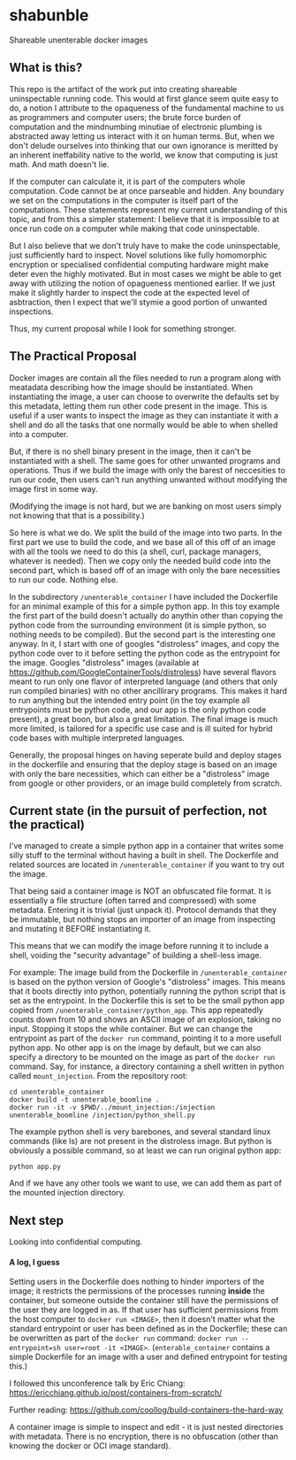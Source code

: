 # shabunble
Shareable unenterable docker images

## What is this?
This repo is the artifact of the work put into creating shareable uninspectable running code. This would at first glance seem quite easy to do, a notion I attribute to the opaqueness of the fundamental machine to us as programmers and computer users; the brute force burden of computation and the mindnumbing minutiae of electronic plumbing is abstracted away letting us interact with it on human terms. But, when we don't delude ourselves into thinking that our own ignorance is meritted by an inherent ineffability native to the world, we know that computing is just math. And math doesn't lie.

If the computer can calculate it, it is part of the computers whole computation. Code cannot be at once parseable and hidden. Any boundary we set on the computations in the computer is itself part of the computations. These statements represent my current understanding of this topic, and from this a simpler statement: I believe that it is impossible to at once run code on a computer while making that code uninspectable.

But I also believe that we don't truly have to make the code uninspectable, just sufficiently hard to inspect. Novel solutions like fully homomorphic encryption or specialised confidential computing hardware might make deter even the highly motivated. But in most cases we might be able to get away with utilizing the notion of opagueness mentioned earlier. If we just make it slightly harder to inspect the code at the expected level of asbtraction, then I expect that we'll stymie a good portion of unwanted inspections.

Thus, my current proposal while I look for something stronger.

## The Practical Proposal
Docker images are contain all the files needed to run a program along with meatadata describing how the image should be instantiated. When instantiating the image, a user can choose to overwrite the defaults set by this metadata, letting them run other code present in the image. This is useful if a user wants to inspect the image as they can instantiate it with a shell and do all the tasks that one normally would be able to when shelled into a computer.

But, if there is no shell binary present in the image, then it can't be instantiated with a shell. The same goes for other unwanted programs and operations. Thus if we build the image with only the barest of neccesities to run our code, then users can't run anything unwanted without modifying the image first in some way.

(Modifying the image is not hard, but we are banking on most users simply not knowing that that is a possibility.)

So here is what we do. We split the build of the image into two parts. In the first part we use to build the code, and we base all of this off of an image with all the tools we need to do this (a shell, curl, package managers, whatever is needed). Then we copy only the needed build code into the second part, which is based off of an image with only the bare necessities to run our code. Nothing else.

In the subdirectory `/unenterable_container` I have included the Dockerfile for an minimal example of this for a simple python app. In this toy example the first part of the build doesn't actually do anythin other than copying the python code from the surrounding environment (it is simple python, so nothing needs to be compiled). But the second part is the interesting one anyway. In it, I start with one of googles "distroless" images, and copy the python code over to it before setting the python code as the entrypoint for the image. Googles "distroless" images (available at https://github.com/GoogleContainerTools/distroless) have several flavors meant to run only one flavor of interpreted language (and others that only run compiled binaries) with no other ancillirary programs. This makes it hard to run anything but the intended entry point (in the toy example all entrypoints must be python code, and our app is the only python code present), a great boon, but also a great limitation. The final image is much more limited, is tailored for a specific use case and is ill suited for hybrid code bases with multiple interpreted languages.

Generally, the proposal hinges on having seperate build and deploy stages in the dockerfile and ensuring that the deploy stage is based on an image with only the bare necessities, which can either be a "distroless" image from google or other providers, or an image build completely from scratch.

## Current state (in the pursuit of perfection, not the practical)
I've managed to create a simple python app in a container that writes some silly stuff to the terminal without having a built in shell.
The Dockerfile and related sources are located in `/unenterable_container` if you want to try out the image.

That being said a container image is NOT an obfuscated file format. It is essentially a file structure (often tarred and compressed) with some metadata. Entering it is trivial (just unpack it). Protocol demands that they be immutable, but nothing stops an importer of an image from inspecting and mutating it BEFORE instantiating it.

This means that we can modify the image before running it to include a shell, voiding the "security advantage" of building a shell-less image.

For example:
The image build from the Dockerfile in `/unenterable_container` is based on the python version of Google's "distroless" images. This means that it boots directly into python, potentially running the python script that is set as the entrypoint. In the Dockerfile this is set to be the small python app copied from `/unenterable_container/python_app`. This app repeatedly counts down from 10 and shows an ASCII image of an explosion, taking no input. Stopping it stops the while container. But we can change the entrypoint as part of the `docker run` command, pointing it to a more usefull python app. No other app is on the image by default, but we can also specify a directory to be mounted on the image as part of the `docker run` command. Say, for instance, a directory containing a shell written in python called `mount_injection`.
From the repository root:
```
cd unenterable_container
docker build -t unenterable_boomline .
docker run -it -v $PWD/../mount_injection:/injection unenterable_boomline /injection/python_shell.py
```
The example python shell is very barebones, and several standard linux commands (like ls) are not present in the distroless image. But python is obviously a possible command, so at least we can run original python app:
```
python app.py
```
And if we have any other tools we want to use, we can add them as part of the mounted injection directory.

## Next step
Looking into confidential computing.


#### A log, I guess
Setting users in the Dockerfile does nothing to hinder importers of the image; it restricts the permissions of the processes running **inside** the container, but someone outside the container still have the permissions of the user they are logged in as. If that user has sufficient permissions from the host computer to `docker run <IMAGE>`, then it doesn't matter what the standard entrypoint or user has been defined as in the Dockerfile; these can be overwritten as part of the `docker run` command: `docker run --entrypoint=sh user=root -it <IMAGE>`. (`enterable_container` contains a simple Dockerfile for an image with a user and defined entrypoint for testing this.)

I followed this unconference talk by Eric Chiang: https://ericchiang.github.io/post/containers-from-scratch/

Further reading: https://github.com/coollog/build-containers-the-hard-way

A container image is simple to inspect and edit - it is just nested directories with metadata. There is no encryption, there is no obfuscation (other than knowing the docker or OCI image standard).